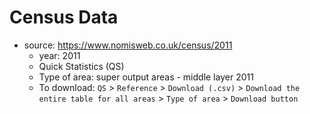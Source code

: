 # Census Data

- source: https://www.nomisweb.co.uk/census/2011
    - year: 2011
    - Quick Statistics (QS)
    - Type of area: super output areas - middle layer 2011
    - To download: `QS` > `Reference` > `Download (.csv)` > `Download the entire table for all areas` > `Type of area` > `Download button`


